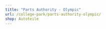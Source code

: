 ```yaml
---
title: "Parts Authority - Olympic"
url: /college-park/parts-authority-olympic/
shop: Autoteile
---
```

